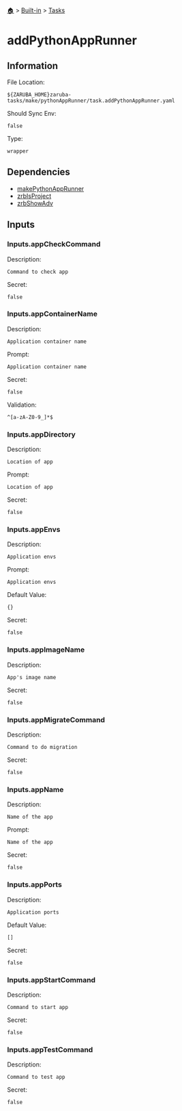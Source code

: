 <!--startTocHeader-->
[🏠](../../README.md) > [Built-in](../README.md) > [Tasks](README.md)
# addPythonAppRunner
<!--endTocHeader-->


## Information

File Location:

    ${ZARUBA_HOME}zaruba-tasks/make/pythonAppRunner/task.addPythonAppRunner.yaml

Should Sync Env:

    false

Type:

    wrapper


## Dependencies

- [makePythonAppRunner](make-python-app-runner.md)
- [zrbIsProject](zrb-is-project.md)
- [zrbShowAdv](zrb-show-adv.md)


## Inputs


### Inputs.appCheckCommand

Description:

    Command to check app

Secret:

    false


### Inputs.appContainerName

Description:

    Application container name

Prompt:

    Application container name

Secret:

    false

Validation:

    ^[a-zA-Z0-9_]*$


### Inputs.appDirectory

Description:

    Location of app

Prompt:

    Location of app

Secret:

    false


### Inputs.appEnvs

Description:

    Application envs

Prompt:

    Application envs

Default Value:

    {}

Secret:

    false


### Inputs.appImageName

Description:

    App's image name

Secret:

    false


### Inputs.appMigrateCommand

Description:

    Command to do migration

Secret:

    false


### Inputs.appName

Description:

    Name of the app

Prompt:

    Name of the app

Secret:

    false


### Inputs.appPorts

Description:

    Application ports

Default Value:

    []

Secret:

    false


### Inputs.appStartCommand

Description:

    Command to start app

Secret:

    false


### Inputs.appTestCommand

Description:

    Command to test app

Secret:

    false



<!--startTocSubtopic-->
<!--endTocSubtopic-->